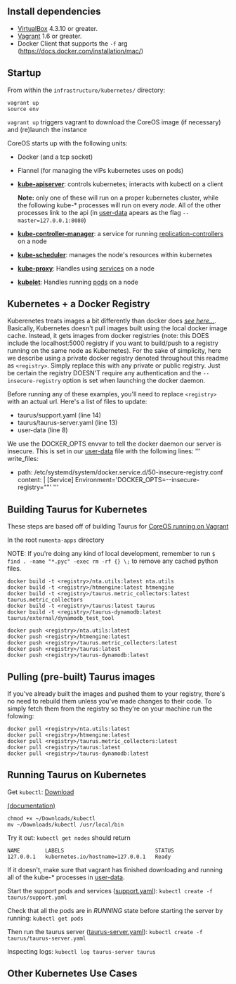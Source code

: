 Install dependencies
--------------------

* [VirtualBox](https://www.virtualbox.org/wiki/Downloads) 4.3.10 or greater.
* [Vagrant](http://www.vagrantup.com/downloads.html) 1.6 or greater.
* Docker Client that supports the `-f` arg (https://docs.docker.com/installation/mac/)

Startup
-------

From within the `infrastructure/kubernetes/` directory:

```
vagrant up
source env
```

``vagrant up`` triggers vagrant to download the CoreOS image (if necessary) and (re)launch the instance

CoreOS starts up with the following units:

- Docker (and a tcp socket)

- Flannel (for managing the vIPs kubernetes uses on pods)

- [**kube-apiserver**](https://github.com/GoogleCloudPlatform/kubernetes/blob/master/docs/man/kube-apiserver.1.md):
  controls kubernetes; interacts with kubectl on a client

  **Note:** only one of these will run on a proper kubernetes cluster, while
  the following kube-* processes will run on every *node*. All of the other processes link to the api (in [user-data](user-data) apears as the flag ```--master=127.0.0.1:8080```)

- [**kube-controller-manager**](https://github.com/GoogleCloudPlatform/kubernetes/blob/master/docs/man/kube-controller-manager.1.md):
  a service for running [replication-controllers](https://github.com/GoogleCloudPlatform/kubernetes/blob/master/docs/replication-controller.md) on a node

- [**kube-scheduler**](https://github.com/GoogleCloudPlatform/kubernetes/blob/master/docs/man/kube-scheduler.1.md):
  manages the node's resources within kubernetes

- [**kube-proxy**](https://github.com/GoogleCloudPlatform/kubernetes/blob/master/docs/man/kube-proxy.1.md):
  Handles using [services](https://github.com/GoogleCloudPlatform/kubernetes/blob/master/docs/services.md) on a node

- [**kubelet**](https://github.com/GoogleCloudPlatform/kubernetes/blob/master/docs/man/kubelet.1.md):
  Handles running [pods](https://github.com/GoogleCloudPlatform/kubernetes/blob/master/docs/pods.md) on a node



Kubernetes + a Docker Registry
------------------------------
Kuberenetes treats images a bit differently than docker does [*see here...*](https://github.com/GoogleCloudPlatform/kubernetes/blob/master/docs/images.md). Basically, Kubernetes doesn't pull images built using the local docker image cache. Instead, it gets images from docker registries (note: this DOES include the localhost:5000 registry if you want to build/push to a registry running on the same node as Kubernetes). For the sake of simplicity, here we describe using a private docker registry denoted throughout this readme as ```<registry>```. Simply replace this with any private or public registry. Just be certain the registry DOESN'T require any authentication and the ```--insecure-registry``` option is set when launching the docker daemon. 

Before running any of these examples, you'll need to replace ```<registry>``` with
an actual url. Here's a list of files to update:
- taurus/support.yaml (line 14)
- taurus/taurus-server.yaml (line 13)
- user-data (line 8)

We use the DOCKER_OPTS envvar to tell the docker daemon our server is insecure. This is set in our [user-data](user-data) file with the following lines: 
'''
write_files:
- path: /etc/systemd/system/docker.service.d/50-insecure-registry.conf
  content: |
    [Service]
    Environment='DOCKER_OPTS=--insecure-registry="<registry>"'
'''


Building Taurus for Kubernetes
------------------------------
These steps are based off of building Taurus for [CoreOS running on Vagrant](../coreos/) 

In the root ```numenta-apps``` directory

NOTE: If you're doing any kind of local development, remember to run
```$ find . -name "*.pyc" -exec rm -rf {} \;```
to remove any cached python files.


```
docker build -t <registry>/nta.utils:latest nta.utils
docker build -t <registry>/htmengine:latest htmengine
docker build -t <registry>/taurus.metric_collectors:latest taurus.metric_collectors
docker build -t <registry>/taurus:latest taurus
docker build -t <registry>/taurus-dynamodb:latest taurus/external/dynamodb_test_tool

docker push <registry>/nta.utils:latest
docker push <registry>/htmengine:latest
docker push <registry>/taurus.metric_collectors:latest
docker push <registry>/taurus:latest
docker push <registry>/taurus-dynamodb:latest
```

Pulling (pre-built) Taurus images
---------------------------------
If you've already built the images and pushed them to your registry, there's
no need to rebuild them unless you've made changes to their code. To simply fetch
them from the registry so they're on your machine run the folowing:

```
docker pull <registry>/nta.utils:latest
docker pull <registry>/htmengine:latest
docker pull <registry>/taurus.metric_collectors:latest
docker pull <registry>/taurus:latest
docker pull <registry>/taurus-dynamodb:latest
```

Running Taurus on Kubernetes
----------------------------

Get ```kubectl```:
[Download](https://storage.googleapis.com/kubernetes-release/release/v0.17.0/bin/darwin/amd64/kubectl)

[(documentation)](https://github.com/GoogleCloudPlatform/kubernetes/blob/master/docs/kubectl.md)
```
chmod +x ~/Downloads/kubectl
mv ~/Downloads/kubectl /usr/local/bin
```

Try it out: 
```kubectl get nodes```
should return 
```
NAME        LABELS                             STATUS
127.0.0.1   kubernetes.io/hostname=127.0.0.1   Ready
```
If it doesn't, make sure that vagrant has finished downloading and running all of the kube-* processes in [user-data](user-data).


Start the support pods and services ([support.yaml](taurus/support.yaml)):
```kubectl create -f taurus/support.yaml```

Check that all the pods are in *RUNNING* state before starting the server by running: 
```kubectl get pods```

Then run the taurus server ([taurus-server.yaml](taurus/taurus-server.yaml)): 
```kubectl create -f taurus/taurus-server.yaml```

Inspecting logs: 
```kubectl log taurus-server taurus```

Other Kubernetes Use Cases
--------------------------
